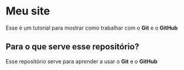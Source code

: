 # Meu site
Esse é um tutorial para mostrar como trabalhar com o **Git** e o **GitHub**
## Para o que serve esse repositório?
Esse repositório serve para aprender a usar o **Git** e o **GitHub**
